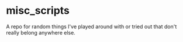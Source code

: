# misc_scripts
A repo for random things I've played around with or tried out that don't really belong anywhere else.
